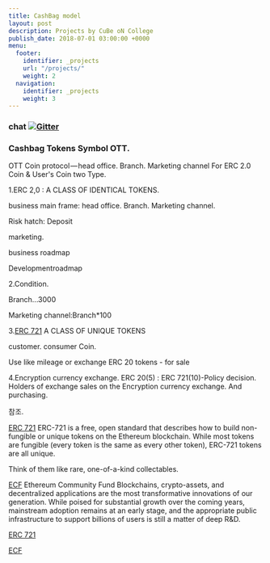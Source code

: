 ```yaml
---
title: CashBag model
layout: post
description: Projects by CuBe oN College
publish_date: 2018-07-01 03:00:00 +0000
menu:
  footer:
    identifier: _projects
    url: "/projects/"
    weight: 2
  navigation:
    identifier: _projects
    weight: 3
---
```


### chat [![Gitter](https://badges.gitter.im/Join%20Chat.svg)](https://gitter.im/wooriapt?utm_source=share-link&utm_medium=link&utm_campaign=share-link)





### Cashbag Tokens Symbol OTT.

OTT Coin protocol — head office. Branch. Marketing channel For ERC 2.0 Coin & User's Coin two Type.

1.ERC 2,0 : A CLASS OF IDENTICAL TOKENS.

business main frame: head office. Branch. Marketing channel.

Risk hatch: 
Deposit

marketing.

business roadmap

Developmentroadmap

2.Condition.

Branch...3000

Marketing channel:Branch*100 



3.[ERC 721](http://erc721.org) A CLASS OF UNIQUE TOKENS

customer. consumer Coin.

Use like mileage or exchange ERC 20 tokens - for sale

4.Encryption currency exchange.
ERC 20(5) : ERC 721(10)-Policy decision. 
Holders of exchange sales on the Encryption currency exchange. And purchasing.


참조.

[ERC 721](http://erc721.org)
ERC-721 is a free, open standard that describes how to build non-fungible or unique tokens on the Ethereum blockchain. 
While most tokens are fungible (every token is the same as every other token), ERC-721 tokens are all unique. 

Think of them like rare, one-of-a-kind collectables.

[ECF](https://ecf.network./) Ethereum Community Fund
Blockchains, crypto-assets, and decentralized applications are the most transformative innovations of our generation. 
While poised for substantial growth over the coming years, mainstream adoption remains at an early stage, and the 
appropriate public infrastructure to support billions of users is still a matter of deep R&D.







[ERC 721](http://erc721.org)

[ECF](https://ecf.network./) 
